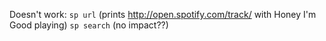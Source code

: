 Doesn't work:
`sp url` (prints http://open.spotify.com/track/ with Honey I'm Good playing)
`sp search` (no impact??)
